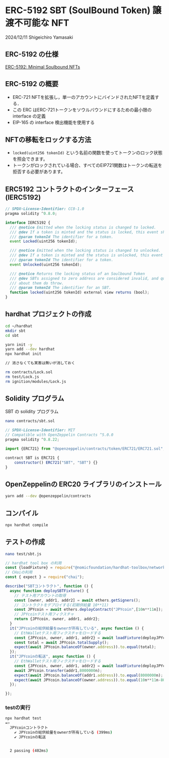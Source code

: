 # ERC-5192 SBT (SoulBound Token) 譲渡不可能な NFT

2024/12/11
Shigeichiro Yamasaki

## ERC-5192 の仕様

[ERC-5192: Minimal Soulbound NFTs](https://eips.ethereum.org/EIPS/eip-5192)

## ERC-5192 の概要

* ERC-721 NFTを拡張し，単一のアカウントにバインドされたNFTを定義する．
* この ERC はERC-721トークンをソウルバウンドにするための最小限の interface の定義
* EIP-165 の interface 検出機能を使用する



## NFTの移転をロックする方法

* `locked(uint256 tokenId)` という名前の関数を使ってトークンのロック状態を照会できます。
* トークンがロックされている場合、すべてのEIP721関数はトークンの転送を拒否する必要があります。


## ERC5192 コントラクトのインターフェース (IERC5192)

```js
// SPDX-License-Identifier: CC0-1.0
pragma solidity ^0.8.0;

interface IERC5192 {
  /// @notice Emitted when the locking status is changed to locked.
  /// @dev If a token is minted and the status is locked, this event should be emitted.
  /// @param tokenId The identifier for a token.
  event Locked(uint256 tokenId);

  /// @notice Emitted when the locking status is changed to unlocked.
  /// @dev If a token is minted and the status is unlocked, this event should be emitted.
  /// @param tokenId The identifier for a token.
  event Unlocked(uint256 tokenId);

  /// @notice Returns the locking status of an Soulbound Token
  /// @dev SBTs assigned to zero address are considered invalid, and queries
  /// about them do throw.
  /// @param tokenId The identifier for an SBT.
  function locked(uint256 tokenId) external view returns (bool);
}
```



## hardhat プロジェクトの作成

```bash
cd ~/hardhat
mkdir sbt
cd sbt
```

```bash
yarn init -y
yarn add --dev hardhat
npx hardhat init

// 消さなくても実害は無いが消しておく

rm contracts/Lock.sol
rm test/Lock.js
rm ignition/modules/Lock.js
```

## Solidity プログラム

SBT の solidity プログラム

```bash
nano contracts/sbt.sol
```

```js
// SPDX-License-Identifier: MIT
// Compatible with OpenZeppelin Contracts ^5.0.0
pragma solidity ^0.8.22;

import {ERC721} from "@openzeppelin/contracts/token/ERC721/ERC721.sol";

contract SBT is ERC721 {
    constructor() ERC721("SBT", "SBT") {}
}

```

## OpenZeppelinの ERC20 ライブラリのインストール

```bash
yarn add --dev @openzeppelin/contracts
```


##  コンパイル

```bash
npx hardhat compile
```


## テストの作成

```bash
nano test/sbt.js
```

```js
// hardhat tool box の利用
const {loadFixture} = require("@nomicfoundation/hardhat-toolbox/network-helpers");
// CHaiの利用
const { expect } = require("chai");

describe("SBTコントラクト", function () {
  async function deploySBTFixture() {
    // テスト用アカウントの取得
    const [owner, addr1, addr2] = await ethers.getSigners();
    // コントラクトをデプロイする(初期供給量 10**11)
    const JPYcoin = await ethers.deployContract("JPYcoin",[10n**11n]);
    // JPYcoinテスト用フィクスチャ
    return {JPYcoin, owner, addr1, addr2};
  }
  it("JPYcoinの総供給量をownerが所有している", async function () {
    // EthWalletテスト用フィクスチャをロードする
    const {JPYcoin, owner, addr1, addr2} = await loadFixture(deployJPYcoinFixture);
    const total = await JPYcoin.totalSupply();
    expect(await JPYcoin.balanceOf(owner.address)).to.equal(total);
  });
  it("JPYcoinの転送", async function () {
    // EthWalletテスト用フィクスチャをロードする
    const {JPYcoin, owner, addr1, addr2} = await loadFixture(deployJPYcoinFixture);
    await JPYcoin.transfer(addr1,8000000n);
    expect(await JPYcoin.balanceOf(addr1.address)).to.equal(8000000n);
    expect(await JPYcoin.balanceOf(owner.address)).to.equal(10n**11n-8000000n);
  });

});

```

### testの実行

```bash
npx hardhat test 
=>
  JPYcoinコントラクト
    ✔ JPYcoinの総供給量をownerが所有している (399ms)
    ✔ JPYcoinの転送


  2 passing (402ms)
```

